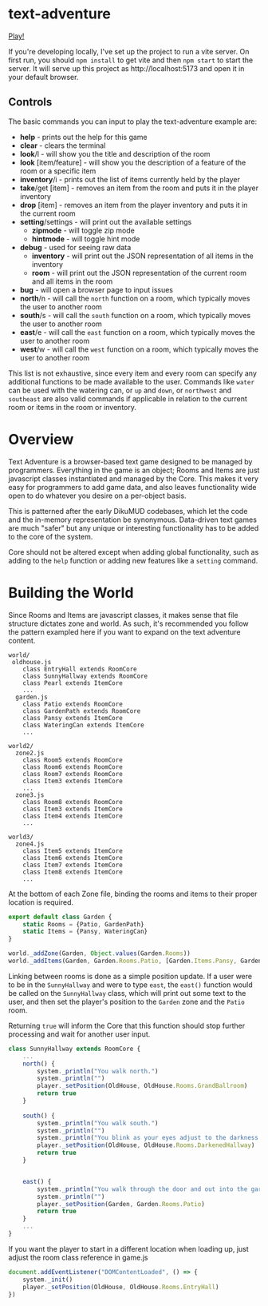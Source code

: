 # text-adventure

[Play!](http://eyeofmidas.github.io/text-adventure/index.html)

If you're developing locally, I've set up the project to run a vite server. On first run, you should `npm install` to get vite and then `npm start` to start the server. It will serve up this project as http://localhost:5173 and open it in your default browser.

## Controls
The basic commands you can input to play the text-adventure example are:
* **help** - prints out the help for this game
* **clear** - clears the terminal
* **look**/l - will show you the title and description of the room
* **look** [item/feature] - will show you the description of a feature of the room or a specific item
* **inventory**/i - prints out the list of items currently held by the player
* **take**/get [item] - removes an item from the room and puts it in the player inventory
* **drop** [item] - removes an item from the player inventory and puts it in the current room
* **setting**/settings - will print out the available settings
  * **zipmode** - will toggle zip mode
  * **hintmode** - will toggle hint mode
* **debug** - used for seeing raw data
  * **inventory** - will print out the JSON representation of all items in the inventory
  * **room** - will print out the JSON representation of the current room and all items in the room
* **bug** - will open a browser page to input issues
* **north**/n - will call the `north` function on a room, which typically moves the user to another room
* **south**/s - will call the `south` function on a room, which typically moves the user to another room
* **east**/e - will call the `east` function on a room, which typically moves the user to another room
* **west**/w - will call the `west` function on a room, which typically moves the user to another room

This list is not exhaustive, since every item and every room can specify any additional functions to be made available to the user. Commands like `water` can be used with the watering can, or `up` and `down`, or `northwest` and `southeast` are also valid commands if applicable in relation to the current room or items in the room or inventory.

# Overview

Text Adventure is a browser-based text game designed to be managed by programmers. Everything in the game is an object; Rooms and Items are just javascript classes instantiated and managed by the Core. This makes it very easy for programmers to add game data, and also leaves functionality wide open to do whatever you desire on a per-object basis.

This is patterned after the early DikuMUD codebases, which let the code and the in-memory representation be synonymous. Data-driven text games are much "safer" but any unique or interesting functionality has to be added to the core of the system.

Core should not be altered except when adding global functionality, such as adding to the `help` function or adding new features like a `setting` command.

# Building the World

Since Rooms and Items are javascript classes, it makes sense that file structure dictates zone and world. As such, it's recommended you follow the pattern exampled here if you want to expand on the text adventure content.

```
world/
 oldhouse.js
    class EntryHall extends RoomCore
    class SunnyHallway extends RoomCore
    class Pearl extends ItemCore
    ...
  garden.js
    class Patio extends RoomCore
    class GardenPath extends RoomCore
    class Pansy extends ItemCore
    class WateringCan extends ItemCore
    ...
 
world2/
  zone2.js
    class Room5 extends RoomCore
    class Room6 extends RoomCore
    class Room7 extends RoomCore
    class Item3 extends ItemCore
    ...
  zone3.js
    class Room8 extends RoomCore
    class Item3 extends ItemCore
    class Item4 extends ItemCore
    ...

world3/
  zone4.js
    class Item5 extends ItemCore
    class Item6 extends ItemCore
    class Item7 extends ItemCore
    class Item8 extends ItemCore
    ...
  ```
At the bottom of each Zone file, binding the rooms and items to their proper location is required.

```javascript
export default class Garden {
	static Rooms = {Patio, GardenPath}
	static Items = {Pansy, WateringCan}
}

world._addZone(Garden, Object.values(Garden.Rooms))
world._addItems(Garden, Garden.Rooms.Patio, [Garden.Items.Pansy, Garden.Items.WateringCan])
```

Linking between rooms is done as a simple position update. If a user were to be in the `SunnyHallway` and were to type `east`, the `east()` function would be called on the `SunnyHallway` class, which will print out some text to the user, and then set the player's position to the `Garden` zone and the `Patio` room.

Returning `true` will inform the Core that this function should stop further processing and wait for another user input.

```javascript
class SunnyHallway extends RoomCore {
    ...
	north() {
		system._println("You walk north.")
		system._println("")
		player._setPosition(OldHouse, OldHouse.Rooms.GrandBallroom)
		return true
	}
	
	south() {
		system._println("You walk south.")
		system._println("")
		system._println("You blink as your eyes adjust to the darkness.")
		player._setPosition(OldHouse, OldHouse.Rooms.DarkenedHallway)
		return true
	}


	east() {
		system._println("You walk through the door and out into the garden.")
		system._println("")
		player._setPosition(Garden, Garden.Rooms.Patio)
		return true
	}
    ...
}
```

If you want the player to start in a different location when loading up, just adjust the room class reference in game.js

```javascript
document.addEventListener("DOMContentLoaded", () => {
    system._init()
    player._setPosition(OldHouse, OldHouse.Rooms.EntryHall)
})
```